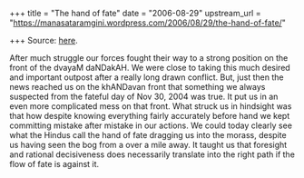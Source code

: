 +++
title = "The hand of fate"
date = "2006-08-29"
upstream_url = "https://manasataramgini.wordpress.com/2006/08/29/the-hand-of-fate/"

+++
Source: [here](https://manasataramgini.wordpress.com/2006/08/29/the-hand-of-fate/).

After much struggle our forces fought their way to a strong position on
the front of the dvayaM daNDakAH. We were close to taking this much
desired and important outpost after a really long drawn conflict. But,
just then the news reached us on the khANDavan front that something we
always suspected from the fateful day of Nov 30, 2004 was true. It put
us in an even more complicated mess on that front. What struck us in
hindsight was that how despite knowing everything fairly accurately
before hand we kept committing mistake after mistake in our actions. We
could today clearly see what the Hindus call the hand of fate dragging
us into the morass, despite us having seen the bog from a over a mile
away. It taught us that foresight and rational decisiveness does
necessarily translate into the right path if the flow of fate is against
it.

